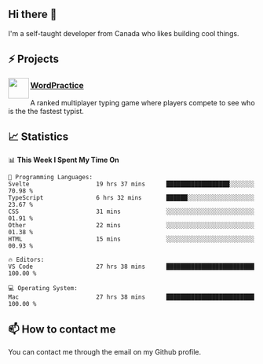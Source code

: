 <h2>Hi there 👋</h2>

<p>I'm a self-taught developer from Canada who likes building cool things.</p>

<h2>⚡ Projects</h2>

<img align="left" src="https://i.imgur.com/6RT8VFO.png" width="42" height="42" />
<h3><a target="_blank" href="https://wordpractice.io/">WordPractice</a></h3>
<p>A ranked multiplayer typing game where players compete to see who is the the fastest typist.</p>

<h2>📈 Statistics</h2>

<!--START_SECTION:waka-->
📊 **This Week I Spent My Time On** 

```text
💬 Programming Languages: 
Svelte                   19 hrs 37 mins      ██████████████████░░░░░░░   70.98 % 
TypeScript               6 hrs 32 mins       ██████░░░░░░░░░░░░░░░░░░░   23.67 % 
CSS                      31 mins             ░░░░░░░░░░░░░░░░░░░░░░░░░   01.91 % 
Other                    22 mins             ░░░░░░░░░░░░░░░░░░░░░░░░░   01.38 % 
HTML                     15 mins             ░░░░░░░░░░░░░░░░░░░░░░░░░   00.93 % 

🔥 Editors: 
VS Code                  27 hrs 38 mins      █████████████████████████   100.00 % 

💻 Operating System: 
Mac                      27 hrs 38 mins      █████████████████████████   100.00 % 
```


<!--END_SECTION:waka-->

<h2>📫 How to contact me</h2>

You can contact me through the email on my Github profile.

